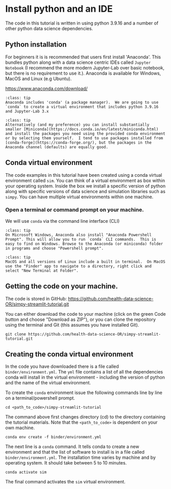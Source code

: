 # Install python and an IDE

The code in this tutorial is written in using python 3.9.16 and a number of other python data science dependencies.

## Python installation

For beginners it is is recommended that users first install 'Anaconda'. This bundles python along with a data science centric IDEs called `Jupyter Notebook` (I recommend the more modern Jupyter-Lab over basic notebook, but there is no requirement to use it.). Anaconda is available for Windows, MacOS and Linux (e.g Ubuntu).

https://www.anaconda.com/download/

```{admonition} See also
:class: tip
Anaconda includes 'conda' (a package manager).  We are going to use `conda` to create a virtual environment that includes python 3.9.16 and Jupyter-Lab 3.x
```

```{admonition} My personal preferences
:class: tip
Alternatively (and my preference) you can install substantially smaller [Miniconda](https://docs.conda.io/en/latest/miniconda.html) and install the packages you need using the provided conda environment or by selecting them yourself.  I tend to use packages installed from [conda-forge](https://conda-forge.org/), but the packages in the Anaconda channel (defaults) are equally good.
```

## Conda virtual environment

The code examples in this tutorial have been created using a conda virtual environment called `sim`.  You can think of a virtual environment as box within your operating system.  Inside the box we install a specific version of python along with specific versions of data science and simulation libraries such as `simpy`.  You can have multiple virtual environments within one machine.

### Open a terminal or command prompt on your machine.

We will use `conda` via the command line interface (CLI)

```{admonition} Windows users: Anaconda Powershell Prompt
:class: tip
On Microsoft Windows, Anaconda also install "Anaconda Powershell Prompt". This will allow you to run `conda` CLI commands.  This is easy to find on Windows. Browse to the Anaconda (or miniconda) folder in programs and choose "Powershell prompt".
```

```{admonition} Mac and Linux users: built in terminal
:class: tip
MacOS and all versions of Linux include a built in terminal.  On MacOS use the "Finder" app to navigate to a directory, right click and select "New Terminal at Folder". 
```

## Getting the code on your machine.

The code is stored in GitHub: https://github.com/health-data-science-OR/simpy-streamlit-tutorial.git

You can either download the code to your machine (click on the green Code button and choose "Download as ZIP"), or you can clone the repository using the terminal and Git (this assumes you have installed Git).

```console
git clone https://github.com/health-data-science-OR/simpy-streamlit-tutorial.git
```

## Creating the conda virtual environment

In the code you have downloaded there is a file called `binder/environment.yml`.  The `yml` file contains a list of all the dependencies conda will install in the virtual environment - including the version of python and the name of the virtual environment. 

To create the `conda` environment issue the following commands line by line on a terminal/powershell prompt.

```console
cd <path_to_code>/simpy-streamlit-tutorial
```

The command above first changes directory (cd) to the directory containing the tutorial materials.  Note that the `<path_to_code>` is dependent on your own machine.

```console
conda env create -f binder/environment.yml
```

The next line is a `conda` command.  It tells conda to create a new environment and that the list of software to install is in a file called `binder/environment.yml`.  The installation time varies by machine and by operating system.  It should take between 5 to 10 minutes.

```console
conda activate sim
```

The final command activates the `sim` virtual environment.  

